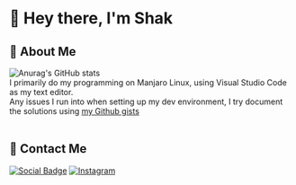 # 🚀 Hey there, I'm Shak

## 🦦 About Me
![Anurag's GitHub stats](https://github-readme-stats.vercel.app/api?username=mechakdotdev&count_private=true&show_icons=true&theme=onedark)
<br>
I primarily do my programming on Manjaro Linux, using Visual Studio Code as my text editor.
<br>Any issues I run into when setting up my dev environment, I try document the solutions using [my Github gists](https://gist.github.com/mechakdotdev)
<br><br>

## 📧 Contact Me
[![Social Badge](https://img.shields.io/badge/LinkedIn-0077B5?style=for-the-badge&logo=linkedin&logoColor=white)](https://www.linkedin.com/in/mechak-holondo/) 
[![Instagram](https://img.shields.io/badge/shakdotdev-%23E4405F.svg?style=for-the-badge&logo=Instagram&logoColor=white)](https://www.instagram.com/chakdotdev/) <br>
